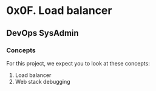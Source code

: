 # 0x0F. Load balancer
## DevOps SysAdmin

### Concepts
For this project, we expect you to look at these concepts:

1. Load balancer
2. Web stack debugging
